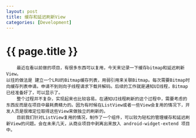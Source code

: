```yaml
---
layout: post
title: 缓存和延迟刷新View
categories: [Development]
---
```


{{ page.title }}
================

        最近在看以前做的项目，有很多东西可以复用，今天来记录一下缓存bitmap和延迟刷新View。
    以往的做法是 建立一个LRU的Bitmap缓存列表，用弱引用来关联Bitmap。每次需要Bitmap时向缓存列表申请。申请不到则向子线程请求下载并解码。后续的工作就是通知UI线程，Bitmap已经准备好了，可以显示了。
        整个过程并不复杂，实现起来也比较容易。在通知UI线程刷新的这个过程中，需要考虑的东西反而是在项目中最耗费精力的。因为有时候在ListView或者一些View会复用的情况下，开发人员是很难定位取得这些View来做独立的刷新的。
        目前我们针对ListView复用的情况，制作了一个组件，可以较为轻松的管理缓存和延迟刷新View的问题。会在未来几天，从商业项目中剥离出来放入 android-widget-extend 项目中。

